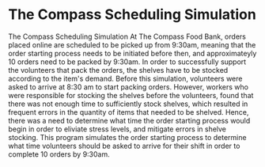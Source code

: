 # The Compass Scheduling Simulation
The Compass Scheduling Simulation
At The Compass Food Bank, orders placed online are scheduled to be picked up from 9:30am, meaning that the order starting process needs to be initiated before then, and approximateyly 10 
orders need to be packed by 9:30am. In order to successfully support the volunteers that pack the orders, the shelves have to be stocked according to the item's demand. Before this 
simulation, volunteers were asked to arrive at 8:30 am to start packing orders. However, workers who were responsible for stocking the shelves before the volunteers, found that there 
was not enough time to sufficiently stock shelves, which resulted in frequent errors in the quantity of items that needed to be shelved. Hence, there was a need to determine what time
the order starting process would begin in order to eliviate stress levels, and mitigate errors in shelve stocking. This program simulates the order starting process to determine what 
time volunteers should be asked to arrive for their shift in order to complete 10 orders by 9:30am. 
